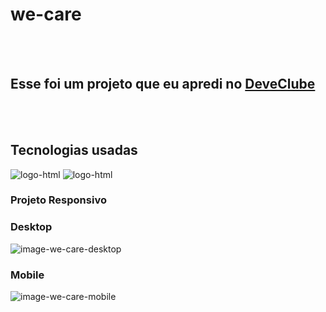 <h1>we-care</h2>
<br>
<br>
<h2>Esse foi um projeto que eu apredi no <a href="https://rodolfomori.com.br/devclub">DeveClube</a></h2>
<br>
<br>
<h2>Tecnologias usadas</h2>
<img src="https://img.shields.io/badge/HTML5-E34F26?style=for-the-badge&logo=html5&logoColor=white" alt="logo-html"/>
<img src="https://img.shields.io/badge/CSS3-1572B6?style=for-the-badge&logo=css3&logoColor=white" alt="logo-html"/>
<br>
<h3>Projeto Responsivo</h3>
<h3>Desktop</h3>
<img src="https://github.com/paulocunha31/we-care/blob/main/assets/we-care-desktop.PNG?raw=true" alt="image-we-care-desktop"/>
<br>
<h3>Mobile</h3>
<img src="https://github.com/paulocunha31/we-care/blob/main/assets/we-care-mobile.PNG?raw=true" alt="image-we-care-mobile" />



